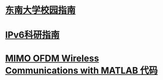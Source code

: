 # [东南大学校园指南](https://yang69.github.io/SEU/)  

# [IPv6科研指南](https://yang69.github.io/SEU/IPv6/IPv6.html)  

# [MIMO OFDM Wireless Communications with MATLAB 代码](https://yang69.github.io/MIMO-OFDM-Wireless-Communications-with-MATLAB/)  

